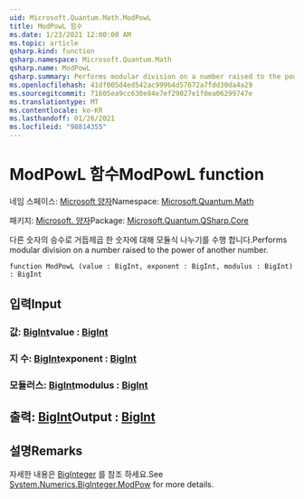 ```yaml
---
uid: Microsoft.Quantum.Math.ModPowL
title: ModPowL 함수
ms.date: 1/23/2021 12:00:00 AM
ms.topic: article
qsharp.kind: function
qsharp.namespace: Microsoft.Quantum.Math
qsharp.name: ModPowL
qsharp.summary: Performs modular division on a number raised to the power of another number.
ms.openlocfilehash: 41df005d4ed542ac999b4d57672a7fdd30da4a29
ms.sourcegitcommit: 71605ea9cc630e84e7ef29027e1f0ea06299747e
ms.translationtype: MT
ms.contentlocale: ko-KR
ms.lasthandoff: 01/26/2021
ms.locfileid: "98814355"
---
```

# <a name="modpowl-function"></a><span data-ttu-id="549b0-102">ModPowL 함수</span><span class="sxs-lookup"><span data-stu-id="549b0-102">ModPowL function</span></span>

<span data-ttu-id="549b0-103">네임 스페이스: [Microsoft 양자](xref:Microsoft.Quantum.Math)</span><span class="sxs-lookup"><span data-stu-id="549b0-103">Namespace: [Microsoft.Quantum.Math](xref:Microsoft.Quantum.Math)</span></span>

<span data-ttu-id="549b0-104">패키지: [Microsoft. 양자](https://nuget.org/packages/Microsoft.Quantum.QSharp.Core)</span><span class="sxs-lookup"><span data-stu-id="549b0-104">Package: [Microsoft.Quantum.QSharp.Core](https://nuget.org/packages/Microsoft.Quantum.QSharp.Core)</span></span>


<span data-ttu-id="549b0-105">다른 숫자의 승수로 거듭제곱 한 숫자에 대해 모듈식 나누기를 수행 합니다.</span><span class="sxs-lookup"><span data-stu-id="549b0-105">Performs modular division on a number raised to the power of another number.</span></span>

```qsharp
function ModPowL (value : BigInt, exponent : BigInt, modulus : BigInt) : BigInt
```


## <a name="input"></a><span data-ttu-id="549b0-106">입력</span><span class="sxs-lookup"><span data-stu-id="549b0-106">Input</span></span>

### <a name="value--bigint"></a><span data-ttu-id="549b0-107">값: [BigInt](xref:microsoft.quantum.lang-ref.bigint)</span><span class="sxs-lookup"><span data-stu-id="549b0-107">value : [BigInt](xref:microsoft.quantum.lang-ref.bigint)</span></span>




### <a name="exponent--bigint"></a><span data-ttu-id="549b0-108">지 수: [BigInt](xref:microsoft.quantum.lang-ref.bigint)</span><span class="sxs-lookup"><span data-stu-id="549b0-108">exponent : [BigInt](xref:microsoft.quantum.lang-ref.bigint)</span></span>




### <a name="modulus--bigint"></a><span data-ttu-id="549b0-109">모듈러스: [BigInt](xref:microsoft.quantum.lang-ref.bigint)</span><span class="sxs-lookup"><span data-stu-id="549b0-109">modulus : [BigInt](xref:microsoft.quantum.lang-ref.bigint)</span></span>





## <a name="output--bigint"></a><span data-ttu-id="549b0-110">출력: [BigInt](xref:microsoft.quantum.lang-ref.bigint)</span><span class="sxs-lookup"><span data-stu-id="549b0-110">Output : [BigInt](xref:microsoft.quantum.lang-ref.bigint)</span></span>



## <a name="remarks"></a><span data-ttu-id="549b0-111">설명</span><span class="sxs-lookup"><span data-stu-id="549b0-111">Remarks</span></span>

<span data-ttu-id="549b0-112">자세한 내용은 [BigInteger](https://docs.microsoft.com/dotnet/api/system.numerics.biginteger.modpow) 를 참조 하세요.</span><span class="sxs-lookup"><span data-stu-id="549b0-112">See [System.Numerics.BigInteger.ModPow](https://docs.microsoft.com/dotnet/api/system.numerics.biginteger.modpow) for more details.</span></span>